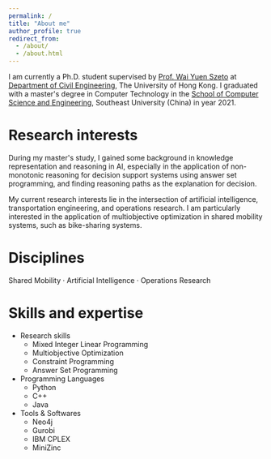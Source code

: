 ```yaml
---
permalink: /
title: "About me"
author_profile: true
redirect_from: 
  - /about/
  - /about.html
---
```


I am currently a Ph.D. student supervised by [Prof. Wai Yuen Szeto](https://www.civil.hku.hk/ceszeto/) at [Department of Civil Engineering](https://www.civil.hku.hk/), The University of Hong Kong. I graduated with a master's degree in Computer Technology in the [School of Computer Science and Engineering](https://cse.seu.edu.cn/), Southeast University (China) in year 2021. 

Research interests
======
During my master's study, I gained some background in knowledge representation and reasoning in AI, especially in the application of non-monotonic reasoning for decision support systems using answer set programming, and finding reasoning paths as the explanation for decision. 

My current research interests lie in the intersection of artificial intelligence, transportation engineering, and operations research. I am particularly interested in the application of multiobjective optimization in shared mobility systems, such as bike-sharing systems. 

Disciplines
======
Shared Mobility · Artificial Intelligence · Operations Research

Skills and expertise
======
- Research skills
  - Mixed Integer Linear Programming
  - Multiobjective Optimization
  - Constraint Programming
  - Answer Set Programming
- Programming Languages
  - Python
  - C++
  - Java
- Tools & Softwares
  - Neo4j 
  - Gurobi
  - IBM CPLEX
  - MiniZinc

